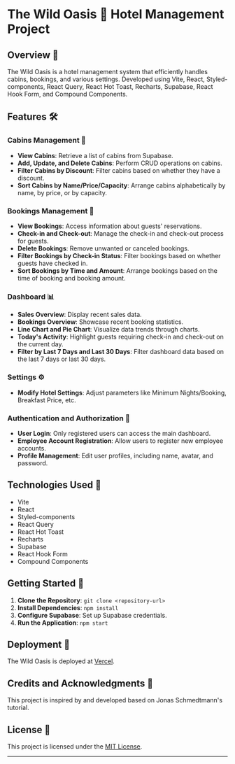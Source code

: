 # The Wild Oasis 🌴 Hotel Management Project

## Overview 🏨

The Wild Oasis is a hotel management system that efficiently handles cabins, bookings, and various settings. Developed using Vite, React, Styled-components, React Query, React Hot Toast, Recharts, Supabase, React Hook Form, and Compound Components.

## Features 🛠️

### Cabins Management 🏡

- **View Cabins**: Retrieve a list of cabins from Supabase.
- **Add, Update, and Delete Cabins**: Perform CRUD operations on cabins.
- **Filter Cabins by Discount**: Filter cabins based on whether they have a discount.
- **Sort Cabins by Name/Price/Capacity**: Arrange cabins alphabetically by name, by price, or by capacity.

### Bookings Management 📅

- **View Bookings**: Access information about guests' reservations.
- **Check-in and Check-out**: Manage the check-in and check-out process for guests.
- **Delete Bookings**: Remove unwanted or canceled bookings.
- **Filter Bookings by Check-in Status**: Filter bookings based on whether guests have checked in.
- **Sort Bookings by Time and Amount**: Arrange bookings based on the time of booking and booking amount.

### Dashboard 📊

- **Sales Overview**: Display recent sales data.
- **Bookings Overview**: Showcase recent booking statistics.
- **Line Chart and Pie Chart**: Visualize data trends through charts.
- **Today's Activity**: Highlight guests requiring check-in and check-out on the current day.
- **Filter by Last 7 Days and Last 30 Days**: Filter dashboard data based on the last 7 days or last 30 days.

### Settings ⚙️

- **Modify Hotel Settings**: Adjust parameters like Minimum Nights/Booking, Breakfast Price, etc.

### Authentication and Authorization 🔐

- **User Login**: Only registered users can access the main dashboard.
- **Employee Account Registration**: Allow users to register new employee accounts.
- **Profile Management**: Edit user profiles, including name, avatar, and password.

## Technologies Used 🚀

- Vite
- React
- Styled-components
- React Query
- React Hot Toast
- Recharts
- Supabase
- React Hook Form
- Compound Components

## Getting Started 🚗

1. **Clone the Repository**: `git clone <repository-url>`
2. **Install Dependencies**: `npm install`
3. **Configure Supabase**: Set up Supabase credentials.
4. **Run the Application**: `npm start`

## Deployment 🚀

The Wild Oasis is deployed at [Vercel](https://the-wild-oasis-plum-five.vercel.app/).

## Credits and Acknowledgments 👏

This project is inspired by and developed based on Jonas Schmedtmann's tutorial.

## License 📜

This project is licensed under the [MIT License](LICENSE).

---
